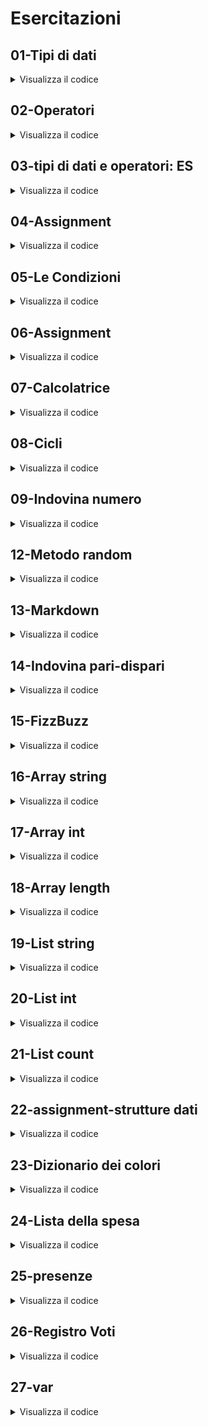 # Esercitazioni

## 01-Tipi di dati

<details>
<summary>Visualizza il codice</summary>

```csharp
// esempio di dichiarazioni di variabili

int numero;     // dichiaro una variabile di tipo intero

string nome;    // dichiaro una variabile di tipo stringa

bool flag;      // dichiaro una variabile di tipo booleano

                // esempio di inizializzazione di variabili

numero = 10; 

nome = "mario";

flag = false;

                // esempio di dichiarazione ed inizializzazione di variabili

int età = 20;

string cognome = "Rossi";

bool isStudent = false;

                // esempio di dichiarazione e inizializzazione di una costante

const double PI = 3.14159;

                // esempio di dichiarazione e inizializzazione di una variabile con var

var altezza = 1.80;     

                // lo svantaggio è che non è possibile dichiarare una variabile var senza inizializzarla

                // REGOLA IMPORTANTE: una variabile deve essere inizializzata prima di essere utilizzata

                // REGOLA IMPORTANTE: i nomi delle variabili devono essere significativi e autoesplicativi

Console.WriteLine($"Ciao {nome} {cognome}! Come va?");



```
</details>

## 02-Operatori

<details>
<summary>Visualizza il codice</summary>

```csharp
// gli operatori sono utilizzati per eseguire operazioni su uno o più operandi


// operatori aritmetici


int a = 10;

int b = 20;

int somma = a + b;

int differenza = a - b;

int prodotto = a * b ;

int divisione = a / b;

int modulo = a % b;


// operatori di confronto 


int c = 30;

int c == a;             // false

int c != a;             // true

int c > a;              // true

int c < a;              // false

int c >= a;             // true

int c <= a;             // false


// operatori logici


bool x = true;

bool y = false;

// and
bool z = x && y;        // false

// or
bool w = x || y;        // true

// not
bool v = !x;            // false


/* operatori di assegnazione 

assegnazione (=)
assegnazione con addizione(+=)
assegnazione con sottrazione(-=)

*/


// operatori di concatenazione


string f = "Hello";

string g = "World";

string h = f + " " + g;  // h = "Hello World"


// esempio di concatenazione con interpolazione


string i = $"{f} {g}";




```
</details>

## 03-tipi di dati e operatori: ES

<details>
<summary>Visualizza il codice</summary>

```csharp
Console.Clear();

int numero;

numero = 10;

Console.WriteLine(numero);

int età = 20;

Console.WriteLine("L'età è: " + età);

Console.WriteLine($"l'età è: {età}");


// stampare due variabili una stringa e una int

string nome = "Mario";

Console.WriteLine($"Il mio nome è {nome} e la mia età è {età}");
```
</details>

## 04-Assignment

<details>
<summary>Visualizza il codice</summary>

```csharp
Console.Clear();
string name;
Console.WriteLine("Please insert your name");
name = Console.ReadLine();

string id = name + "-000001";

Console.WriteLine($"Hi {name}! Your id is {id}");


```
</details>

## 05-Le Condizioni

<details>
<summary>Visualizza il codice</summary>

```csharp
Console.Clear();

int numero = 11;

if (numero == 11)
{
    Console.WriteLine("Il mio numero è 11");
}
else if (numero > 11)
{
    Console.WriteLine("Il mio numero è maggiore di 11");
}
else 
{
    Console.WriteLine("Il mio numero è minore di 11");
}

```
</details>

## 06-Assignment

<details>
<summary>Visualizza il codice</summary>

```csharp
Console.Clear();

Console.WriteLine("Please insert a number from 1 to 7, it will return the corresponding day of the week");

int giorno = Convert.ToInt32(Console.ReadLine());

switch (giorno)
{
    case 1:
        Console.WriteLine("Lunedì");
        break;

    case 2:
        Console.WriteLine("Martedì");
        break;

    case 3:
        Console.WriteLine("Mercoledì");
        break;

    case 4:
        Console.WriteLine("Giovedì");
        break;

    case 5:
        Console.WriteLine("Venerdì");
        break;

    case 6:
        Console.WriteLine("Sabato");
        break;

    case 7:
        Console.WriteLine("Domenica");
        break;

    default:
        Console.WriteLine("Please enter a valid number");
        break;
}
```
</details>

## 07-Calcolatrice

<details>
<summary>Visualizza il codice</summary>

```csharp

```
</details>

## 08-Cicli

<details>
<summary>Visualizza il codice</summary>

```csharp

```
</details>

## 09-Indovina numero

<details>
<summary>Visualizza il codice</summary>

```csharp

```
</details>

## 12-Metodo random

<details>
<summary>Visualizza il codice</summary>

```csharp

```
</details>

## 13-Markdown

<details>
<summary>Visualizza il codice</summary>

```csharp

```
</details>

## 14-Indovina pari-dispari

<details>
<summary>Visualizza il codice</summary>

```csharp

```
</details>

## 15-FizzBuzz

<details>
<summary>Visualizza il codice</summary>

```csharp

```
</details>

## 16-Array string

<details>
<summary>Visualizza il codice</summary>

```csharp

```
</details>

## 17-Array int

<details>
<summary>Visualizza il codice</summary>

```csharp

```
</details>

## 18-Array length

<details>
<summary>Visualizza il codice</summary>

```csharp

```
</details>

## 19-List string

<details>
<summary>Visualizza il codice</summary>

```csharp

```
</details>

## 20-List int

<details>
<summary>Visualizza il codice</summary>

```csharp

```
</details>

## 21-List count

<details>
<summary>Visualizza il codice</summary>

```csharp

```
</details>

## 22-assignment-strutture dati

<details>
<summary>Visualizza il codice</summary>

```csharp

```
</details>

## 23-Dizionario dei colori

<details>
<summary>Visualizza il codice</summary>

```csharp

```
</details>

## 24-Lista della spesa

<details>
<summary>Visualizza il codice</summary>

```csharp

```
</details>

## 25-presenze

<details>
<summary>Visualizza il codice</summary>

```csharp

```
</details>

## 26-Registro Voti

<details>
<summary>Visualizza il codice</summary>

```csharp

```
</details>

## 27-var

<details>
<summary>Visualizza il codice</summary>

```csharp

```
</details>

